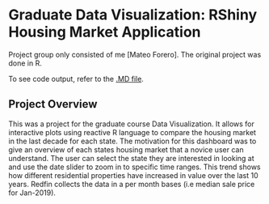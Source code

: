 # Graduate Data Visualization: RShiny Housing Market Application
Project group only consisted of me [Mateo Forero]. The original project was done in R.

To see code output, refer to the [.MD file](Stroke_Data-Mining.md).

## Project Overview
This was a project for the graduate course Data Visualization. It allows for interactive plots using reactive R language to compare the housing market in the last decade for each state. The motivation for this dashboard was to give an overview of each states housing market that a novice user can understand. The user can select the state they are interested in looking at and use the date slider to zoom in to specific time ranges. This trend shows how different residential properties have increased in value over the last 10 years. Redfin collects the data in a per month bases (i.e median sale price for Jan-2019).
